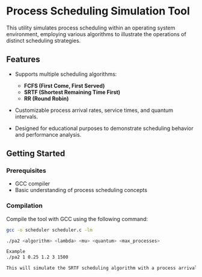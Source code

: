 # Process Scheduling Simulation Tool

This utility simulates process scheduling within an operating system environment, employing various algorithms to illustrate the operations of distinct scheduling strategies.

## Features

- Supports multiple scheduling algorithms:
  - **FCFS (First Come, First Served)**
  - **SRTF (Shortest Remaining Time First)**
  - **RR (Round Robin)**

- Customizable process arrival rates, service times, and quantum intervals.

- Designed for educational purposes to demonstrate scheduling behavior and performance analysis.

## Getting Started

### Prerequisites

- GCC compiler
- Basic understanding of process scheduling concepts

### Compilation

Compile the tool with GCC using the following command:

```bash
gcc -o scheduler scheduler.c -lm

./pa2 <algorithm> <lambda> <mu> <quantum> <max_processes>

Example
./pa2 1 0.25 1.2 3 1500

This will simulate the SRTF scheduling algorithm with a process arrival rate of 0.25 processes/second, an average service time of 1.2 seconds, a Round Robin quantum of 3, and will terminate after 1500 processes have been completed.
